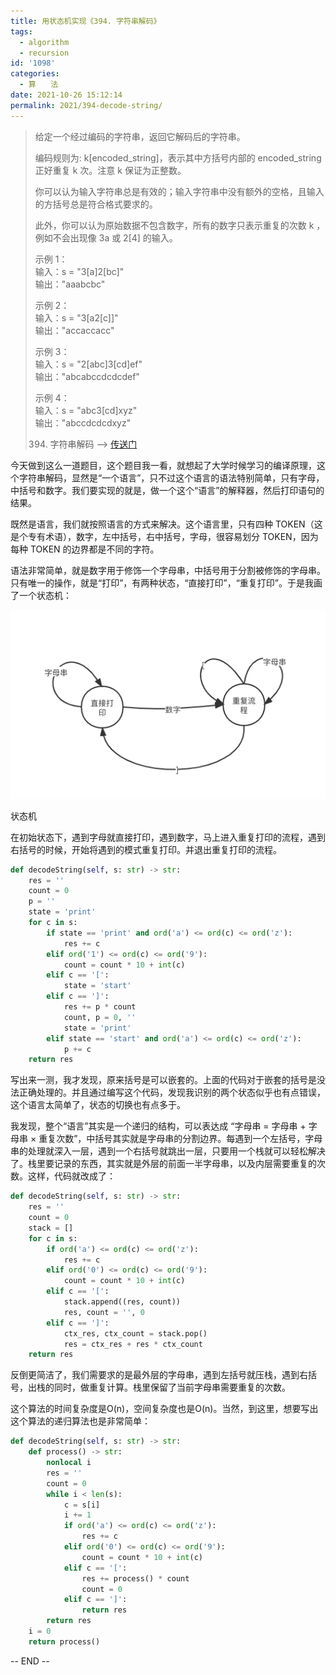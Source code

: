 ```yaml
---
title: 用状态机实现《394. 字符串解码》
tags:
  - algorithm
  - recursion
id: '1098'
categories:
  - 算　　法
date: 2021-10-26 15:12:14
permalink: 2021/394-decode-string/
---
```


> 给定一个经过编码的字符串，返回它解码后的字符串。
> 
> 编码规则为: k[encoded_string]，表示其中方括号内部的 encoded_string 正好重复 k 次。注意 k 保证为正整数。
> 
> 你可以认为输入字符串总是有效的；输入字符串中没有额外的空格，且输入的方括号总是符合格式要求的。
> 
> 此外，你可以认为原始数据不包含数字，所有的数字只表示重复的次数 k ，例如不会出现像 3a 或 2[4] 的输入。
> 
> 示例 1：  
> 输入：s = "3[a]2[bc]"  
> 输出："aaabcbc"  
>   
> 示例 2：  
> 输入：s = "3[a2[c]]"  
> 输出："accaccacc"  
>   
> 示例 3：  
> 输入：s = "2[abc]3[cd]ef"  
> 输出："abcabccdcdcdef"  
>   
>   
> 示例 4：  
> 输入：s = "abc3[cd]xyz"  
> 输出："abccdcdcdxyz"
> 
> 394. 字符串解码 --> [传送门](https://leetcode-cn.com/problems/decode-string)

今天做到这么一道题目，这个题目我一看，就想起了大学时候学习的编译原理，这个字符串解码，显然是“一个语言”，只不过这个语言的语法特别简单，只有字母，中括号和数字。我们要实现的就是，做一个这个“语言”的解释器，然后打印语句的结果。

既然是语言，我们就按照语言的方式来解决。这个语言里，只有四种 TOKEN（这是个专有术语），数字，左中括号，右中括号，字母，很容易划分 TOKEN，因为每种 TOKEN 的边界都是不同的字符。

语法非常简单，就是数字用于修饰一个字母串，中括号用于分割被修饰的字母串。只有唯一的操作，就是“打印”，有两种状态，“直接打印”，“重复打印”。于是我画了一个状态机：

![](../../images/2021/10/状态机.png)

状态机

在初始状态下，遇到字母就直接打印，遇到数字，马上进入重复打印的流程，遇到右括号的时候，开始将遇到的模式重复打印。并退出重复打印的流程。

```python
def decodeString(self, s: str) -> str:
    res = ''
    count = 0
    p = ''
    state = 'print'
    for c in s:
        if state == 'print' and ord('a') <= ord(c) <= ord('z'):
            res += c
        elif ord('1') <= ord(c) <= ord('9'):
            count = count * 10 + int(c)
        elif c == '[':
            state = 'start'
        elif c == ']':
            res += p * count
            count, p = 0, ''                
            state = 'print'
        elif state == 'start' and ord('a') <= ord(c) <= ord('z'):
            p += c
    return res
```

写出来一测，我才发现，原来括号是可以嵌套的。上面的代码对于嵌套的括号是没法正确处理的。并且通过编写这个代码，发现我识别的两个状态似乎也有点错误，这个语言太简单了，状态的切换也有点多于。

我发现，整个“语言”其实是一个递归的结构，可以表达成 “字母串 = 字母串 + 字母串 × 重复次数”，中括号其实就是字母串的分割边界。每遇到一个左括号，字母串的处理就深入一层，遇到一个右括号就跳出一层，只要用一个栈就可以轻松解决了。栈里要记录的东西，其实就是外层的前面一半字母串，以及内层需要重复的次数。这样，代码就改成了：

```python
def decodeString(self, s: str) -> str:
    res = ''
    count = 0
    stack = []
    for c in s:
        if ord('a') <= ord(c) <= ord('z'):
            res += c
        elif ord('0') <= ord(c) <= ord('9'):
            count = count * 10 + int(c)
        elif c == '[':
            stack.append((res, count))
            res, count = '', 0
        elif c == ']':
            ctx_res, ctx_count = stack.pop()
            res = ctx_res + res * ctx_count
    return res
```

反倒更简洁了，我们需要求的是最外层的字母串，遇到左括号就压栈，遇到右括号，出栈的同时，做重复计算。栈里保留了当前字母串需要重复的次数。

这个算法的时间复杂度是O(n)，空间复杂度也是O(n)。当然，到这里，想要写出这个算法的递归算法也是非常简单：

```python
def decodeString(self, s: str) -> str:
    def process() -> str:
        nonlocal i
        res = ''
        count = 0
        while i < len(s):
            c = s[i]
            i += 1
            if ord('a') <= ord(c) <= ord('z'):
                res += c
            elif ord('0') <= ord(c) <= ord('9'):
                count = count * 10 + int(c)
            elif c == '[':
                res += process() * count
                count = 0
            elif c == ']':
                return res
        return res
    i = 0
    return process()
```

-- END --
